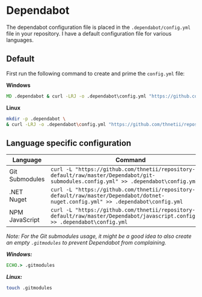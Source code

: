 # Dependabot

The dependabot configuration file is placed in the `.dependabot/config.yml` file in your repository. I have a default configuration file for various languages.

## Default

First run the following command to create and prime the `config.yml` file:

**Windows**
``` bat
MD .dependabot & curl -LRJ -o .dependabot\config.yml "https://github.com/thnetii/repository-default/raw/master/Dependabot/default.config.yml"
```
**Linux**
``` sh
mkdir -p .dependabot \
& curl -LRJ -o .dependabot\config.yml "https://github.com/thnetii/repository-default/raw/master/Dependabot/default.config.yml"
```

## Language specific configuration

|Language|Command|
|-|-|
|Git<br/>Submodules| `curl -L "https://github.com/thnetii/repository-default/raw/master/Dependabot/git-submodules.config.yml" >> .dependabot\config.yml`|
|.NET<br/>Nuget| `curl -L "https://github.com/thnetii/repository-default/raw/master/Dependabot/dotnet-nuget.config.yml" >> .dependabot\config.yml`|
|NPM<br/>JavaScript| `curl -L "https://github.com/thnetii/repository-default/raw/master/Dependabot/javascript.config.yml" >> .dependabot\config.yml`|

*Note: For the Git submodules usage, it might be a good idea to also create an empty `.gitmodules` to prevent Dependabot from complaining.*

***Windows:***
``` bat
ECHO.> .gitmodules
```
***Linux:***
``` sh
touch .gitmodules
```
